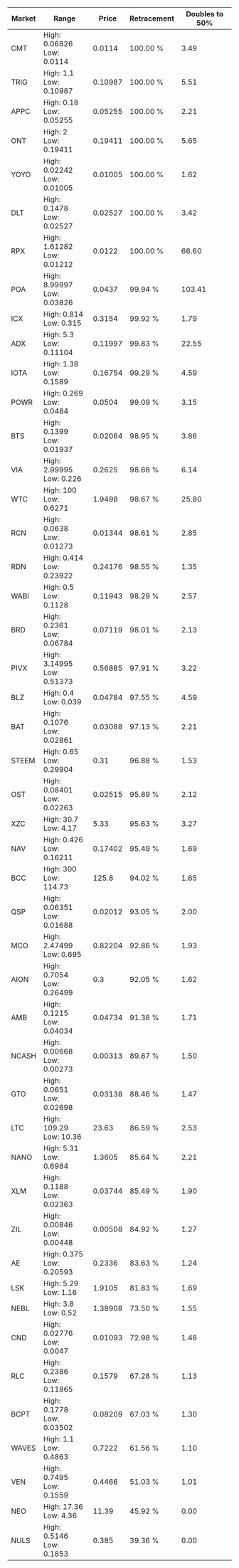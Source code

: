 | Market | Range | Price| Retracement | Doubles to 50% |
| --- | --- | --- | --- | --- |
| CMT | High: 0.06826<br />Low: 0.0114 | 0.0114 | 100.00 % | 3.49 |
| TRIG | High: 1.1<br />Low: 0.10987 | 0.10987 | 100.00 % | 5.51 |
| APPC | High: 0.18<br />Low: 0.05255 | 0.05255 | 100.00 % | 2.21 |
| ONT | High: 2<br />Low: 0.19411 | 0.19411 | 100.00 % | 5.65 |
| YOYO | High: 0.02242<br />Low: 0.01005 | 0.01005 | 100.00 % | 1.62 |
| DLT | High: 0.1478<br />Low: 0.02527 | 0.02527 | 100.00 % | 3.42 |
| RPX | High: 1.61282<br />Low: 0.01212 | 0.0122 | 100.00 % | 66.60 |
| POA | High: 8.99997<br />Low: 0.03826 | 0.0437 | 99.94 % | 103.41 |
| ICX | High: 0.814<br />Low: 0.315 | 0.3154 | 99.92 % | 1.79 |
| ADX | High: 5.3<br />Low: 0.11104 | 0.11997 | 99.83 % | 22.55 |
| IOTA | High: 1.38<br />Low: 0.1589 | 0.16754 | 99.29 % | 4.59 |
| POWR | High: 0.269<br />Low: 0.0484 | 0.0504 | 99.09 % | 3.15 |
| BTS | High: 0.1399<br />Low: 0.01937 | 0.02064 | 98.95 % | 3.86 |
| VIA | High: 2.99995<br />Low: 0.226 | 0.2625 | 98.68 % | 6.14 |
| WTC | High: 100<br />Low: 0.6271 | 1.9498 | 98.67 % | 25.80 |
| RCN | High: 0.0638<br />Low: 0.01273 | 0.01344 | 98.61 % | 2.85 |
| RDN | High: 0.414<br />Low: 0.23922 | 0.24176 | 98.55 % | 1.35 |
| WABI | High: 0.5<br />Low: 0.1128 | 0.11943 | 98.29 % | 2.57 |
| BRD | High: 0.2361<br />Low: 0.06784 | 0.07119 | 98.01 % | 2.13 |
| PIVX | High: 3.14995<br />Low: 0.51373 | 0.56885 | 97.91 % | 3.22 |
| BLZ | High: 0.4<br />Low: 0.039 | 0.04784 | 97.55 % | 4.59 |
| BAT | High: 0.1076<br />Low: 0.02861 | 0.03088 | 97.13 % | 2.21 |
| STEEM | High: 0.65<br />Low: 0.29904 | 0.31 | 96.88 % | 1.53 |
| OST | High: 0.08401<br />Low: 0.02263 | 0.02515 | 95.89 % | 2.12 |
| XZC | High: 30.7<br />Low: 4.17 | 5.33 | 95.63 % | 3.27 |
| NAV | High: 0.426<br />Low: 0.16211 | 0.17402 | 95.49 % | 1.69 |
| BCC | High: 300<br />Low: 114.73 | 125.8 | 94.02 % | 1.65 |
| QSP | High: 0.06351<br />Low: 0.01688 | 0.02012 | 93.05 % | 2.00 |
| MCO | High: 2.47499<br />Low: 0.695 | 0.82204 | 92.86 % | 1.93 |
| AION | High: 0.7054<br />Low: 0.26499 | 0.3 | 92.05 % | 1.62 |
| AMB | High: 0.1215<br />Low: 0.04034 | 0.04734 | 91.38 % | 1.71 |
| NCASH | High: 0.00668<br />Low: 0.00273 | 0.00313 | 89.87 % | 1.50 |
| GTO | High: 0.0651<br />Low: 0.02698 | 0.03138 | 88.46 % | 1.47 |
| LTC | High: 109.29<br />Low: 10.36 | 23.63 | 86.59 % | 2.53 |
| NANO | High: 5.31<br />Low: 0.6984 | 1.3605 | 85.64 % | 2.21 |
| XLM | High: 0.1188<br />Low: 0.02363 | 0.03744 | 85.49 % | 1.90 |
| ZIL | High: 0.00846<br />Low: 0.00448 | 0.00508 | 84.92 % | 1.27 |
| AE | High: 0.375<br />Low: 0.20593 | 0.2336 | 83.63 % | 1.24 |
| LSK | High: 5.29<br />Low: 1.16 | 1.9105 | 81.83 % | 1.69 |
| NEBL | High: 3.8<br />Low: 0.52 | 1.38908 | 73.50 % | 1.55 |
| CND | High: 0.02776<br />Low: 0.0047 | 0.01093 | 72.98 % | 1.48 |
| RLC | High: 0.2386<br />Low: 0.11865 | 0.1579 | 67.28 % | 1.13 |
| BCPT | High: 0.1778<br />Low: 0.03502 | 0.08209 | 67.03 % | 1.30 |
| WAVES | High: 1.1<br />Low: 0.4863 | 0.7222 | 61.56 % | 1.10 |
| VEN | High: 0.7495<br />Low: 0.1559 | 0.4466 | 51.03 % | 1.01 |
| NEO | High: 17.36<br />Low: 4.36 | 11.39 | 45.92 % | 0.00 |
| NULS | High: 0.5146<br />Low: 0.1853 | 0.385 | 39.36 % | 0.00 |
